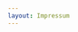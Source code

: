 ```yaml
---
layout: Impressum
---
```


<script type="text/javascript">
    ajaxload('Impressum', 'Statistiken');
</script>
